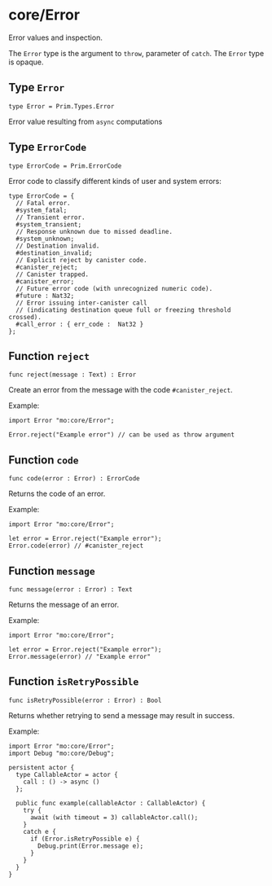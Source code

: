 # core/Error
Error values and inspection.

The `Error` type is the argument to `throw`, parameter of `catch`.
The `Error` type is opaque.

## Type `Error`
``` motoko no-repl
type Error = Prim.Types.Error
```

Error value resulting from  `async` computations

## Type `ErrorCode`
``` motoko no-repl
type ErrorCode = Prim.ErrorCode
```

Error code to classify different kinds of user and system errors:
```motoko
type ErrorCode = {
  // Fatal error.
  #system_fatal;
  // Transient error.
  #system_transient;
  // Response unknown due to missed deadline.
  #system_unknown;
  // Destination invalid.
  #destination_invalid;
  // Explicit reject by canister code.
  #canister_reject;
  // Canister trapped.
  #canister_error;
  // Future error code (with unrecognized numeric code).
  #future : Nat32;
  // Error issuing inter-canister call
  // (indicating destination queue full or freezing threshold crossed).
  #call_error : { err_code :  Nat32 }
};
```

## Function `reject`
``` motoko no-repl
func reject(message : Text) : Error
```

Create an error from the message with the code `#canister_reject`.

Example:
```motoko
import Error "mo:core/Error";

Error.reject("Example error") // can be used as throw argument
```

## Function `code`
``` motoko no-repl
func code(error : Error) : ErrorCode
```

Returns the code of an error.

Example:
```motoko
import Error "mo:core/Error";

let error = Error.reject("Example error");
Error.code(error) // #canister_reject
```

## Function `message`
``` motoko no-repl
func message(error : Error) : Text
```

Returns the message of an error.

Example:
```motoko
import Error "mo:core/Error";

let error = Error.reject("Example error");
Error.message(error) // "Example error"
```

## Function `isRetryPossible`
``` motoko no-repl
func isRetryPossible(error : Error) : Bool
```

Returns whether retrying to send a message may result in success.

Example:
```motoko
import Error "mo:core/Error";
import Debug "mo:core/Debug";

persistent actor {
  type CallableActor = actor {
    call : () -> async ()
  };

  public func example(callableActor : CallableActor) {
    try {
      await (with timeout = 3) callableActor.call();
    }
    catch e {
      if (Error.isRetryPossible e) {
        Debug.print(Error.message e);
      }
    }
  }
}

```
